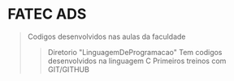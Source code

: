 # FATEC ADS
> Codigos desenvolvidos nas aulas da faculdade
>> Diretorio "LinguagemDeProgramacao" Tem codigos desenvolvidos na linguagem C
> Primeiros treinos com GIT/GITHUB